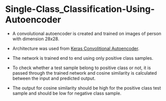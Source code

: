 # Single-Class_Classification-Using-Autoencoder

+ A convolutional autoencoder is created and trained on images of person with dimension 28x28.

+ Architecture was used from [Keras Convolitional Autoencoder](https://blog.keras.io/building-autoencoders-in-keras.html).

+ The network is trained end to end using only positive class samples.

+ To check whether a test sample belong to positive class or not, it is passed through the trained network and cosine similarity is calculated between the input and predicted output.

+ The output for cosine similarity should be high for the positive class test sample and should be low for negative class sample.
